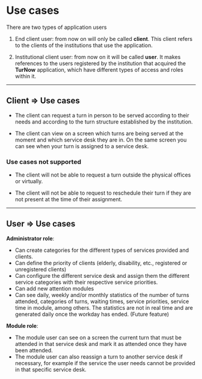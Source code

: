 # Use cases

There are two types of application users

1. End client user: from now on will only be called __client__. This client refers to the clients of the institutions that use the application.

2. Institutional client user: from now on it will be called __user__. It makes references to the users registered by the institution that acquired the __TurNow__ application, which have different types of access and roles within it.

***
## Client => Use cases

- The client can request a turn in person to be served according to their needs and according to the turn structure established by the institution.

- The client can view on a screen which turns are being served at the moment and which service desk they are in. On the same screen you can see when your turn is assigned to a service desk.


### Use cases not supported

- The client will not be able to request a turn outside the physical offices or virtually.

- The client will not be able to request to reschedule their turn if they are not present at the time of their assignment.


***
## User => Use cases

__Administrator role__:
  
- Can create categories for the different types of services provided and clients.
- Can define the priority of clients (elderly, disability, etc., registered or unregistered clients)
- Can configure the different service desk and assign them the different service categories with their respective service priorities.
- Can add new attention modules
- Can see daily, weekly and/or monthly statistics of the number of turns attended, categories of turns, waiting times, service priorities, service time in module, among others. The statistics are not in real time and are generated daily once the workday has ended. (Future feature)

__Module role__:
  - The module user can see on a screen the current turn that must be attended in that service desk and mark it as attended once they have been attended.
  - The module user can also reassign a turn to another service desk if necessary, for example if the service the user needs cannot be provided in that specific service desk.